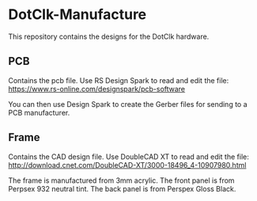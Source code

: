 # DotClk-Manufacture
This repository contains the designs for the DotClk hardware.

## PCB
Contains the pcb file. Use RS Design Spark to read and edit the file:
https://www.rs-online.com/designspark/pcb-software

You can then use Design Spark to create the Gerber files for sending to a PCB manufacturer.

## Frame
Contains the CAD design file. Use DoubleCAD XT to read and edit the file:
http://download.cnet.com/DoubleCAD-XT/3000-18496_4-10907980.html

The frame is manufactured from 3mm acrylic.
The front panel is from Perpsex 932 neutral tint.
The back panel is from Perspex Gloss Black.